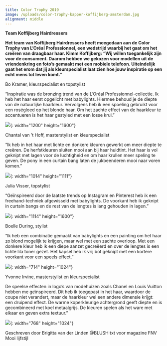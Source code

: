 ```yaml
---
title: Color Trophy 2019
image: /uploads/color-trophy-kapper-koffijberg-amsterdam.jpg
alignment: middle
---
```


**Team Koffijberg Hairdressers**

**Het team van Koffijberg Hairdressers heeft meegedaan aan de Color Trophy van L’Or&eacute;al Professionnel, een wedstrijd waarbij het gaat om het cre&euml;ren van draagbaar haar. Kimm Koffijberg: “Wij willen toegankelijk zijn voor de consument. Daarom hebben we gekozen voor modellen uit de vriendenkring en foto’s gemaakt met een mobiele telefoon. Uiteindelijk gaat het erom dat jij als kleurspecialist laat zien hoe jouw inspiratie op een echt mens tot leven komt.”**

Bo Kramer, kleurspecialist en topstylist

“Inspiratie was de bronzing trend van de L’Or&eacute;al Professionnel-collectie. Ik heb het haar eerst opgelicht met babylights. Hiermee behoud je de diepte van de natuurlijke haarkleur. Vervolgens heb ik een spoeling gebruikt voor een ros&eacute;gloed op het blonde haar. Om het zachte effect van de haarkleur te accentueren is het haar gestyled met een losse krul.”

![](/uploads/color-thropy-kapper-koffijberg-amsterdam.jpg){: width="1200" height="1600"}

Chantal van ’t Hoff, masterstylist en kleurspecialist

“Ik heb in het haar met lichte en donkere kleuren gewerkt om meer diepte te cre&euml;ren. De herfstkleuren sluiten mooi aan bij haar huidtint. Het haar is vol geknipt met lagen voor de luchtigheid en om haar krullen meer speling te geven. De pony in een curtain bang laten de jukbeenderen mooi naar voren komen.”

![](/uploads/color-trophy-kapper-koffijberg-amsterdam.jpg){: width="1014" height="1111"}

Julia Visser, topstylist

“Ge&iuml;nspireerd door de laatste trends op Instagram en Pinterest heb ik een freehand-techniek afgewisseld met babylights. De voorkant heb ik geknipt in curtain bangs en de rest van de lengtes is lang gehouden in lagen.”

![](/uploads/color-trophy-kapper-koffijberg-amsterdam-julia.jpg){: width="1114" height="1600"}

Boelle During, stylist

“Ik heb een combinatie gemaakt van babylights en een painting om het haar zo blond mogelijk te krijgen, maar wel met een zachte overloop. Met een donkere kleur heb ik een diepe aanzet gecre&euml;erd en over de lengtes is een lichte lila toner gezet. Het kapsel heb ik vrij bot geknipt met een kortere voorkant voor een speels effect.”

![](/uploads/color-trophy-kapper-koffijberg-amsterdam-boelle.jpg){: width="714" height="1024"}

Yvonne Irvine, masterstylist en kleurspecialist

De speelse effecten in logo’s van modehuizen zoals Chanel en Louis Vuitton hebben me ge&iuml;nspireerd. Dit heb ik toegepast in het haar, waardoor de coupe niet verandert, maar de haarkleur wel een andere dimensie krijgt: een druipend effect. De warme koperkleurige achtergrond geeft diepte en is gecombineerd met koel metaalgrijs. De kleuren spelen als het ware met elkaar en geven extra textuur.”

![](/uploads/color-trophy-kapper-koffijberg-amsterdam-yvonne.jpg){: width="768" height="1024"}

Geschreven door Brigitta van der Linden @BLUSH txt voor magazine FNV Mooi lijfstijl